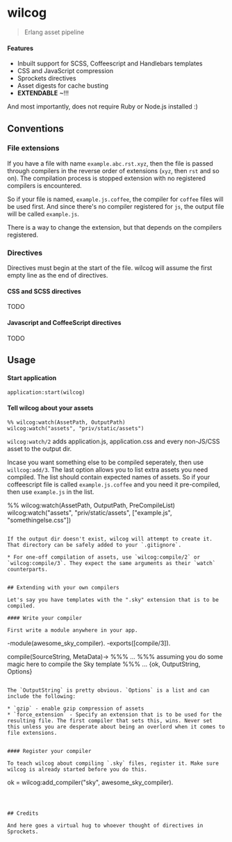 # wilcog

> Erlang asset pipeline

#### Features

* Inbuilt support for SCSS, Coffeescript and Handlebars templates
* CSS and JavaScript compression
* Sprockets directives
* Asset digests for cache busting
* **EXTENDABLE** ~!!!

And most importantly, does not require Ruby or Node.js installed :)

## Conventions

### File extensions

If you have a file with name `example.abc.rst.xyz`, then the file is passed through compilers in the reverse order of extensions (`xyz`, then `rst` and so on). The compilation process is stopped extension with no registered compilers is encountered.

So if your file is named, `example.js.coffee`, the compiler for `coffee` files will be used first. And since there's no compiler registered for `js`, the output file will be called `example.js`.

There is a way to change the extension, but that depends on the compilers registered.

### Directives

Directives must begin at the start of the file. wilcog will assume the first empty line as the end of directives.

#### CSS and SCSS directives

TODO

#### Javascript and CoffeeScript directives

TODO

## Usage

#### Start application

```
application:start(wilcog)
```

#### Tell wilcog about your assets

```
%% wilcog:watch(AssetPath, OutputPath)
wilcog:watch("assets", "priv/static/assets")
```

`wilcog:watch/2` adds application.js, application.css and every non-JS/CSS asset to the output dir.

Incase you want something else to be compiled seperately, then use `willcog:add/3`. The last option allows you to list extra assets you need compiled. The list should contain expected names of assets. So if your coffeescript file is called `example.js.coffee` and you need it pre-compiled, then use `example.js` in the list.

%% wilcog:watch(AssetPath, OutputPath, PreCompileList)
wilcog:watch("assets", "priv/static/assets", ["example.js", "somethingelse.css"])
```

If the output dir doesn't exist, wilcog will attempt to create it. That directory can be safely added to your `.gitignore`.

* For one-off compilation of assets, use `wilcog:compile/2` or `wilcog:compile/3`. They expect the same arguments as their `watch` counterparts.


## Extending with your own compilers

Let's say you have templates with the ".sky" extension that is to be compiled.

#### Write your compiler

First write a module anywhere in your app.

```
-module(awesome_sky_compiler).
-exports([compile/3]).

compile(SourceString, MetaData)->
  %%% ...
  %%% assuming you do some magic here to compile the Sky template
  %%% ...
  {ok, OutputString, Options}
```

The `OutputString` is pretty obvious. `Options` is a list and can include the following:

* `gzip` - enable gzip compression of assets
* `force_extension` - Specify an extension that is to be used for the resulting file. The first compiler that sets this, wins. Never set this unless you are desperate about being an overlord when it comes to file extensions.


#### Register your compiler

To teach wilcog about compiling `.sky` files, register it. Make sure wilcog is already started before you do this.

```
ok = wilcog:add_compiler("sky", awesome_sky_compiler).
```



## Credits

And here goes a virtual hug to whoever thought of directives in Sprockets.